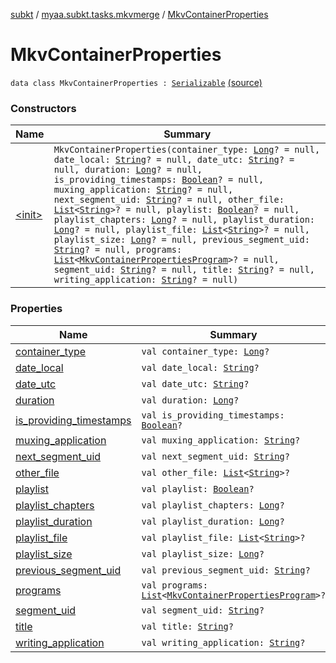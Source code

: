 [subkt](../../index.md) / [myaa.subkt.tasks.mkvmerge](../index.md) / [MkvContainerProperties](./index.md)

# MkvContainerProperties

`data class MkvContainerProperties : `[`Serializable`](https://docs.oracle.com/javase/9/docs/api/java/io/Serializable.html) [(source)](https://github.com/Myaamori/SubKt/blob/0.1.8/src/main/kotlin/myaa/subkt/tasks/mkvmerge/mkvmerge.kt#L46)

### Constructors

| Name | Summary |
|---|---|
| [&lt;init&gt;](-init-.md) | `MkvContainerProperties(container_type: `[`Long`](https://kotlinlang.org/api/latest/jvm/stdlib/kotlin/-long/index.html)`? = null, date_local: `[`String`](https://kotlinlang.org/api/latest/jvm/stdlib/kotlin/-string/index.html)`? = null, date_utc: `[`String`](https://kotlinlang.org/api/latest/jvm/stdlib/kotlin/-string/index.html)`? = null, duration: `[`Long`](https://kotlinlang.org/api/latest/jvm/stdlib/kotlin/-long/index.html)`? = null, is_providing_timestamps: `[`Boolean`](https://kotlinlang.org/api/latest/jvm/stdlib/kotlin/-boolean/index.html)`? = null, muxing_application: `[`String`](https://kotlinlang.org/api/latest/jvm/stdlib/kotlin/-string/index.html)`? = null, next_segment_uid: `[`String`](https://kotlinlang.org/api/latest/jvm/stdlib/kotlin/-string/index.html)`? = null, other_file: `[`List`](https://kotlinlang.org/api/latest/jvm/stdlib/kotlin.collections/-list/index.html)`<`[`String`](https://kotlinlang.org/api/latest/jvm/stdlib/kotlin/-string/index.html)`>? = null, playlist: `[`Boolean`](https://kotlinlang.org/api/latest/jvm/stdlib/kotlin/-boolean/index.html)`? = null, playlist_chapters: `[`Long`](https://kotlinlang.org/api/latest/jvm/stdlib/kotlin/-long/index.html)`? = null, playlist_duration: `[`Long`](https://kotlinlang.org/api/latest/jvm/stdlib/kotlin/-long/index.html)`? = null, playlist_file: `[`List`](https://kotlinlang.org/api/latest/jvm/stdlib/kotlin.collections/-list/index.html)`<`[`String`](https://kotlinlang.org/api/latest/jvm/stdlib/kotlin/-string/index.html)`>? = null, playlist_size: `[`Long`](https://kotlinlang.org/api/latest/jvm/stdlib/kotlin/-long/index.html)`? = null, previous_segment_uid: `[`String`](https://kotlinlang.org/api/latest/jvm/stdlib/kotlin/-string/index.html)`? = null, programs: `[`List`](https://kotlinlang.org/api/latest/jvm/stdlib/kotlin.collections/-list/index.html)`<`[`MkvContainerPropertiesProgram`](../-mkv-container-properties-program/index.md)`>? = null, segment_uid: `[`String`](https://kotlinlang.org/api/latest/jvm/stdlib/kotlin/-string/index.html)`? = null, title: `[`String`](https://kotlinlang.org/api/latest/jvm/stdlib/kotlin/-string/index.html)`? = null, writing_application: `[`String`](https://kotlinlang.org/api/latest/jvm/stdlib/kotlin/-string/index.html)`? = null)` |

### Properties

| Name | Summary |
|---|---|
| [container_type](container_type.md) | `val container_type: `[`Long`](https://kotlinlang.org/api/latest/jvm/stdlib/kotlin/-long/index.html)`?` |
| [date_local](date_local.md) | `val date_local: `[`String`](https://kotlinlang.org/api/latest/jvm/stdlib/kotlin/-string/index.html)`?` |
| [date_utc](date_utc.md) | `val date_utc: `[`String`](https://kotlinlang.org/api/latest/jvm/stdlib/kotlin/-string/index.html)`?` |
| [duration](duration.md) | `val duration: `[`Long`](https://kotlinlang.org/api/latest/jvm/stdlib/kotlin/-long/index.html)`?` |
| [is_providing_timestamps](is_providing_timestamps.md) | `val is_providing_timestamps: `[`Boolean`](https://kotlinlang.org/api/latest/jvm/stdlib/kotlin/-boolean/index.html)`?` |
| [muxing_application](muxing_application.md) | `val muxing_application: `[`String`](https://kotlinlang.org/api/latest/jvm/stdlib/kotlin/-string/index.html)`?` |
| [next_segment_uid](next_segment_uid.md) | `val next_segment_uid: `[`String`](https://kotlinlang.org/api/latest/jvm/stdlib/kotlin/-string/index.html)`?` |
| [other_file](other_file.md) | `val other_file: `[`List`](https://kotlinlang.org/api/latest/jvm/stdlib/kotlin.collections/-list/index.html)`<`[`String`](https://kotlinlang.org/api/latest/jvm/stdlib/kotlin/-string/index.html)`>?` |
| [playlist](playlist.md) | `val playlist: `[`Boolean`](https://kotlinlang.org/api/latest/jvm/stdlib/kotlin/-boolean/index.html)`?` |
| [playlist_chapters](playlist_chapters.md) | `val playlist_chapters: `[`Long`](https://kotlinlang.org/api/latest/jvm/stdlib/kotlin/-long/index.html)`?` |
| [playlist_duration](playlist_duration.md) | `val playlist_duration: `[`Long`](https://kotlinlang.org/api/latest/jvm/stdlib/kotlin/-long/index.html)`?` |
| [playlist_file](playlist_file.md) | `val playlist_file: `[`List`](https://kotlinlang.org/api/latest/jvm/stdlib/kotlin.collections/-list/index.html)`<`[`String`](https://kotlinlang.org/api/latest/jvm/stdlib/kotlin/-string/index.html)`>?` |
| [playlist_size](playlist_size.md) | `val playlist_size: `[`Long`](https://kotlinlang.org/api/latest/jvm/stdlib/kotlin/-long/index.html)`?` |
| [previous_segment_uid](previous_segment_uid.md) | `val previous_segment_uid: `[`String`](https://kotlinlang.org/api/latest/jvm/stdlib/kotlin/-string/index.html)`?` |
| [programs](programs.md) | `val programs: `[`List`](https://kotlinlang.org/api/latest/jvm/stdlib/kotlin.collections/-list/index.html)`<`[`MkvContainerPropertiesProgram`](../-mkv-container-properties-program/index.md)`>?` |
| [segment_uid](segment_uid.md) | `val segment_uid: `[`String`](https://kotlinlang.org/api/latest/jvm/stdlib/kotlin/-string/index.html)`?` |
| [title](title.md) | `val title: `[`String`](https://kotlinlang.org/api/latest/jvm/stdlib/kotlin/-string/index.html)`?` |
| [writing_application](writing_application.md) | `val writing_application: `[`String`](https://kotlinlang.org/api/latest/jvm/stdlib/kotlin/-string/index.html)`?` |

